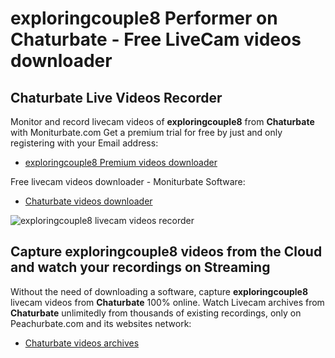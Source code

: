 # exploringcouple8 Performer on Chaturbate - Free LiveCam videos downloader

## Chaturbate Live Videos Recorder

Monitor and record livecam videos of **exploringcouple8** from **Chaturbate** with Moniturbate.com
Get a premium trial for free by just and only registering with your Email address:
* [exploringcouple8 Premium videos downloader](https://moniturbate.com/request-demo-licence-key.html)

Free livecam videos downloader - Moniturbate Software:
* [Chaturbate videos downloader](https://moniturbate.com/moniturbate-download-software.html)

![exploringcouple8 livecam videos recorder](https://peachurnet.com/templates/moniturbate-software.png)


## Capture exploringcouple8 videos from the Cloud and watch your recordings on Streaming

Without the need of downloading a software, capture **exploringcouple8** livecam videos from **Chaturbate** 100% online.
Watch Livecam archives from **Chaturbate** unlimitedly from thousands of existing recordings, only on Peachurbate.com and its websites network:
* [Chaturbate videos archives](https://peachurnet.com/)